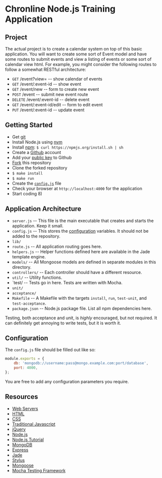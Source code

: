 # Chronline Node.js Training Application

## Project

The actual project is to create a calendar system on top of this basic application. You will want to create some sort of Event model and have some routes to submit events and view a listing of events or some sort of calendar view html. For example, you might consider the following routes to follow a somewhat RESTful architecture:

- `GET`    /event?view=<calendar view style> -- show calendar of events
- `GET`    /event/:event-id                  -- show event
- `GET`    /event/new                        -- form to create new event
- `POST`   /event                            -- submit new event route
- `DELETE` /event/:event-id                  -- delete event
- `GET`    /event/:event-id/edit             -- form to edit event
- `PUT`    /event/:event-id                  -- update event

## Getting Started

- Get [git](https://help.github.com/articles/set-up-git)
- Install Node.js using [nvm](https://github.com/creationix/nvm)
- Install [npm](http://npmjs.org/): `$ curl https://npmjs.org/install.sh | sh`
- Create a [Github](http://github.com/) account
- Add your [public key](https://help.github.com/articles/generating-ssh-keys) to Github
- [Fork](https://help.github.com/articles/fork-a-repo) this repository
- Clone the forked repository
- `$ make install`
- `$ make run`
- Create the [`config.js`](#configuration) file
- Check your browser at `http://localhost:4000` for the application
- Start coding 8)

## Application Architecture

- `server.js`      -- This file is the main executable that creates and starts the application. Keep it small.
- `config.js`      -- This stores the [configuration](#configuration) variables. It should not be added to the repository.
- `lib/`
-   `route.js`     -- All application routing goes here.
-   `helpers.js`   -- Helper functions defined here are available in the Jade template engine.
-   `models/`      -- All Mongoose models are defined in separate modules in this directory.
-   `controllers/` -- Each controller should have a different resource.
-   `util/`        -- Utility functions.
- `test/           -- Tests go in here. Tests are written with Mocha.
-   `unit/`
-   `acceptance/`
- `Makefile`       -- A Makefile with the targets `install`, `run`, `test-unit`, and `test-acceptance`.
- `package.json`   -- Node.js package file. List all npm dependencies here.

Testing, both acceptance and unit, is *highly* encouraged, but not required. It can definitely get annoying to write tests, but it is worth it.

## Configuration

The `config.js` file should be filled out like so:

``` js
module.exports = {
    db: 'mongodb://username:pass@mongo.example.com:port/database',
    port: 4000,
};
```

You are free to add any configuration parameters you require.

## Resources

- [Web Servers](http://computer.howstuffworks.com/web-server.htm)
- [HTML](http://www.w3schools.com/html/default.asp)
- [CSS](http://www.w3schools.com/css/default.asp)
- [Traditional Javascript](http://www.w3schools.com/js/default.asp)
- [jQuery](http://www.jquery.com)
- [Node.js](http://nodejs.org/)
- [Node.js Tutorial](http://nodemanual.org/latest/)
- [MongoDB](http://www.mongodb.org/display/DOCS/Tutorial)
- [Express](http://expressjs.com/)
- [Jade](https://github.com/visionmedia/jade)
- [Stylus](http://learnboost.github.com/stylus/)
- [Mongoose](http://mongoosejs.com/)
- [Mocha Testing Framework](http://visionmedia.github.com/mocha/)
